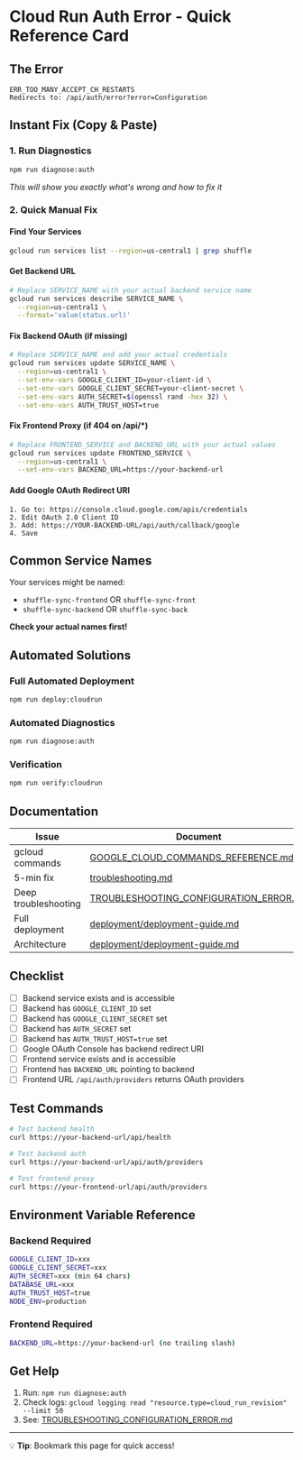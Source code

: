 # Cloud Run Auth Error - Quick Reference Card

## The Error
```
ERR_TOO_MANY_ACCEPT_CH_RESTARTS
Redirects to: /api/auth/error?error=Configuration
```

## Instant Fix (Copy & Paste)

### 1. Run Diagnostics
```bash
npm run diagnose:auth
```
*This will show you exactly what's wrong and how to fix it*

### 2. Quick Manual Fix

#### Find Your Services
```bash
gcloud run services list --region=us-central1 | grep shuffle
```

#### Get Backend URL
```bash
# Replace SERVICE_NAME with your actual backend service name
gcloud run services describe SERVICE_NAME \
  --region=us-central1 \
  --format='value(status.url)'
```

#### Fix Backend OAuth (if missing)
```bash
# Replace SERVICE_NAME and add your actual credentials
gcloud run services update SERVICE_NAME \
  --region=us-central1 \
  --set-env-vars GOOGLE_CLIENT_ID=your-client-id \
  --set-env-vars GOOGLE_CLIENT_SECRET=your-client-secret \
  --set-env-vars AUTH_SECRET=$(openssl rand -hex 32) \
  --set-env-vars AUTH_TRUST_HOST=true
```

#### Fix Frontend Proxy (if 404 on /api/*)
```bash
# Replace FRONTEND_SERVICE and BACKEND_URL with your actual values
gcloud run services update FRONTEND_SERVICE \
  --region=us-central1 \
  --set-env-vars BACKEND_URL=https://your-backend-url
```

#### Add Google OAuth Redirect URI
```
1. Go to: https://console.cloud.google.com/apis/credentials
2. Edit OAuth 2.0 Client ID
3. Add: https://YOUR-BACKEND-URL/api/auth/callback/google
4. Save
```

## Common Service Names

Your services might be named:
- `shuffle-sync-frontend` OR `shuffle-sync-front`
- `shuffle-sync-backend` OR `shuffle-sync-back`

**Check your actual names first!**

## Automated Solutions

### Full Automated Deployment
```bash
npm run deploy:cloudrun
```

### Automated Diagnostics
```bash
npm run diagnose:auth
```

### Verification
```bash
npm run verify:cloudrun
```

## Documentation

| Issue | Document |
|-------|----------|
| gcloud commands | [GOOGLE_CLOUD_COMMANDS_REFERENCE.md](./GOOGLE_CLOUD_COMMANDS_REFERENCE.md) |
| 5-min fix | [troubleshooting.md](./troubleshooting.md) |
| Deep troubleshooting | [TROUBLESHOOTING_CONFIGURATION_ERROR.md](./TROUBLESHOOTING_CONFIGURATION_ERROR.md) |
| Full deployment | [deployment/deployment-guide.md](./deployment/deployment-guide.md) |
| Architecture | [deployment/deployment-guide.md](./deployment/deployment-guide.md) |

## Checklist

- [ ] Backend service exists and is accessible
- [ ] Backend has `GOOGLE_CLIENT_ID` set
- [ ] Backend has `GOOGLE_CLIENT_SECRET` set
- [ ] Backend has `AUTH_SECRET` set
- [ ] Backend has `AUTH_TRUST_HOST=true` set
- [ ] Google OAuth Console has backend redirect URI
- [ ] Frontend service exists and is accessible
- [ ] Frontend has `BACKEND_URL` pointing to backend
- [ ] Frontend URL `/api/auth/providers` returns OAuth providers

## Test Commands

```bash
# Test backend health
curl https://your-backend-url/api/health

# Test backend auth
curl https://your-backend-url/api/auth/providers

# Test frontend proxy
curl https://your-frontend-url/api/auth/providers
```

## Environment Variable Reference

### Backend Required
```bash
GOOGLE_CLIENT_ID=xxx
GOOGLE_CLIENT_SECRET=xxx
AUTH_SECRET=xxx (min 64 chars)
DATABASE_URL=xxx
AUTH_TRUST_HOST=true
NODE_ENV=production
```

### Frontend Required
```bash
BACKEND_URL=https://your-backend-url (no trailing slash)
```

## Get Help

1. Run: `npm run diagnose:auth`
2. Check logs: `gcloud logging read "resource.type=cloud_run_revision" --limit 50`
3. See: [TROUBLESHOOTING_CONFIGURATION_ERROR.md](./TROUBLESHOOTING_CONFIGURATION_ERROR.md)

---

💡 **Tip**: Bookmark this page for quick access!
